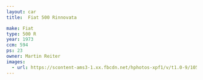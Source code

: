 ```yaml
---
layout: car
title:  Fiat 500 Rinnovata

make: Fiat
type: 500 R
year: 1973
ccm: 594
ps: 23
owner: Martin Reiter
images:
  - url: https://scontent-ams3-1.xx.fbcdn.net/hphotos-xpf1/v/t1.0-9/10511355_10202393353826131_9105305349019774791_n.jpg?oh=4aa13cf54df58820dcbf97297b139fcf&oe=56345BCF&dl=1
---
```

